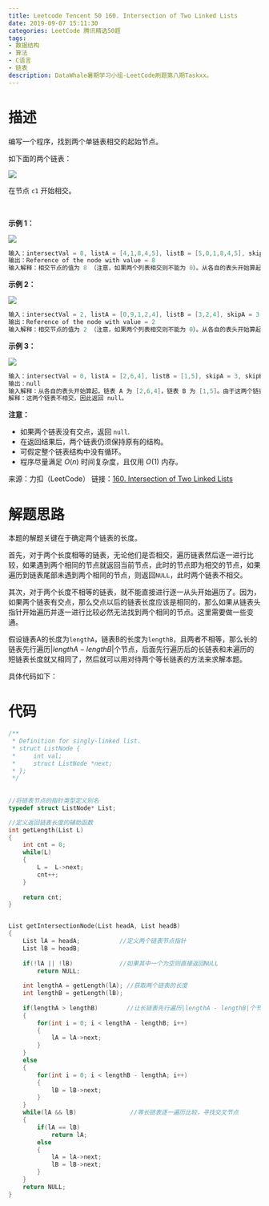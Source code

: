```yaml
---
title: Leetcode Tencent 50 160. Intersection of Two Linked Lists
date: 2019-09-07 15:11:30
categories: LeetCode 腾讯精选50题
tags:
- 数据结构
- 算法
- C语言
- 链表
description: DataWhale暑期学习小组-LeetCode刷题第八期Taskxx。
---
```


# 描述

编写一个程序，找到两个单链表相交的起始节点。

如下面的两个链表：

![](https://assets.leetcode-cn.com/aliyun-lc-upload/uploads/2018/12/14/160_statement.png)

在节点 `c1` 开始相交。

 

**示例 1：**

![](https://assets.leetcode.com/uploads/2018/12/13/160_example_1.png)

```c
输入：intersectVal = 8, listA = [4,1,8,4,5], listB = [5,0,1,8,4,5], skipA = 2, skipB = 3
输出：Reference of the node with value = 8
输入解释：相交节点的值为 8 （注意，如果两个列表相交则不能为 0）。从各自的表头开始算起，链表 A 为 [4,1,8,4,5]，链表 B 为 [5,0,1,8,4,5]。在 A 中，相交节点前有 2 个节点；在 B 中，相交节点前有 3 个节点。
```

**示例 2：**

![](https://assets.leetcode.com/uploads/2018/12/13/160_example_2.png)

```c
输入：intersectVal = 2, listA = [0,9,1,2,4], listB = [3,2,4], skipA = 3, skipB = 1
输出：Reference of the node with value = 2
输入解释：相交节点的值为 2 （注意，如果两个列表相交则不能为 0）。从各自的表头开始算起，链表 A 为 [0,9,1,2,4]，链表 B 为 [3,2,4]。在 A 中，相交节点前有 3 个节点；在 B 中，相交节点前有 1 个节点。
```

**示例 3：**

![](https://assets.leetcode.com/uploads/2018/12/13/160_example_3.png)

```c
输入：intersectVal = 0, listA = [2,6,4], listB = [1,5], skipA = 3, skipB = 2
输出：null
输入解释：从各自的表头开始算起，链表 A 为 [2,6,4]，链表 B 为 [1,5]。由于这两个链表不相交，所以 intersectVal 必须为 0，而 skipA 和 skipB 可以是任意值。
解释：这两个链表不相交，因此返回 null。
```

**注意：**

- 如果两个链表没有交点，返回 `null`.
- 在返回结果后，两个链表仍须保持原有的结构。
- 可假定整个链表结构中没有循环。
- 程序尽量满足 $O(n)$ 时间复杂度，且仅用 $O(1)$ 内存。


来源：力扣（LeetCode）
链接：[160. Intersection of Two Linked Lists](https://leetcode-cn.com/problems/intersection-of-two-linked-lists)

# 解题思路

本题的解题关键在于确定两个链表的长度。

首先，对于两个长度相等的链表，无论他们是否相交，遍历链表然后逐一进行比较，如果遇到两个相同的节点就返回当前节点，此时的节点即为相交的节点，如果遍历到链表尾部未遇到两个相同的节点，则返回`NULL`，此时两个链表不相交。

其次，对于两个长度不相等的链表，就不能直接进行逐一从头开始遍历了。因为，如果两个链表有交点，那么交点以后的链表长度应该是相同的，那么如果从链表头指针开始遍历并逐一进行比较必然无法找到两个相同的节点。这里需要做一些变通。

假设链表A的长度为`lengthA`，链表B的长度为`lengthB`，且两者不相等，那么长的链表先行遍历$|lengthA - lengthB|$个节点，后面先行遍历后的长链表和未遍历的短链表长度就又相同了，然后就可以用对待两个等长链表的方法来求解本题。

具体代码如下：

# 代码

```c
/**
 * Definition for singly-linked list.
 * struct ListNode {
 *     int val;
 *     struct ListNode *next;
 * };
 */
 
 
//将链表节点的指针类型定义别名
typedef struct ListNode* List;

//定义返回链表长度的辅助函数
int getLength(List L)
{
    int cnt = 0;
    while(L)
    {
        L =  L->next;
        cnt++;
    }
    
    return cnt;
}


List getIntersectionNode(List headA, List headB) 
{
    List lA = headA;           //定义两个链表节点指针
    List lB = headB;
    
    if(!lA || !lB)             //如果其中一个为空则直接返回NULL
        return NULL;
    
    int lengthA = getLength(lA); //获取两个链表的长度
    int lengthB = getLength(lB);
    
    if(lengthA > lengthB)        //让长链表先行遍历|lengthA - lengthB|个节点
    {
        for(int i = 0; i < lengthA - lengthB; i++)
        {
            lA = lA->next;
        }
    }
    else
    {
        for(int i = 0; i < lengthB - lengthA; i++)
        {
            lB = lB->next;
        }            
    }
    while(lA && lB)               //等长链表逐一遍历比较，寻找交叉节点
    {
        if(lA == lB)
            return lA;
        else
        {
            lA = lA->next;
            lB = lB->next;
        }
    }
    return NULL;
}
```
